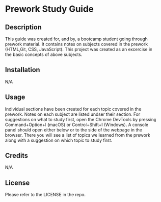 # Prework Study Guide

## Description

This guide was created for, and by, a bootcamp student going through prework material. It contains notes on subjects covered in the prework (HTML,Git, CSS, JavaScript).
This project was created as an excercise in the basic concepts of above subjects.

## Installation

N/A

## Usage

Individual sections have been created for each topic covered in the prework. Notes on each subject are listed undser their section. For suggestions on what to study first, open the Chrome DevTools by pressing Command+Option+I (macOS) or Control+Shift+I (Windows). A console panel should open either below or to the side of the webpage in the browser. There you will see a list of topics we learned from the prework along with a suggestion on which topic to study first.

## Credits

N/A

## License

Please refer to the LICENSE in the repo.